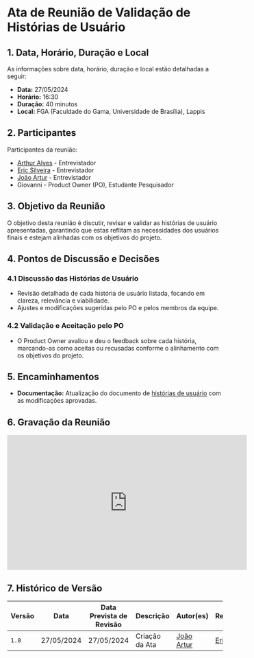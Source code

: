 # Ata de Reunião de Validação de Histórias de Usuário

## 1. Data, Horário, Duração e Local
As informações sobre data, horário, duração e local estão detalhadas a seguir:

- **Data:** 27/05/2024
- **Horário:** 16:30
- **Duração:** 40 minutos
- **Local:** FGA (Faculdade do Gama, Universidade de Brasília), Lappis

## 2. Participantes
Participantes da reunião:

- [Arthur Alves](https://github.com/arthrok) - Entrevistador
- [Eric Silveira](https://github.com/ericbky) - Entrevistador
- [João Artur](https://github.com/joao-artl) - Entrevistador
- Giovanni - Product Owner (PO), Estudante Pesquisador

## 3. Objetivo da Reunião
O objetivo desta reunião é discutir, revisar e validar as histórias de usuário apresentadas, garantindo que estas reflitam as necessidades dos usuários finais e estejam alinhadas com os objetivos do projeto.

## 4. Pontos de Discussão e Decisões

### 4.1 Discussão das Histórias de Usuário
- Revisão detalhada de cada história de usuário listada, focando em clareza, relevância e viabilidade.
- Ajustes e modificações sugeridas pelo PO e pelos membros da equipe.

### 4.2 Validação e Aceitação pelo PO
- O Product Owner avaliou e deu o feedback sobre cada história, marcando-as como aceitas ou recusadas conforme o alinhamento com os objetivos do projeto.

## 5. Encaminhamentos
- **Documentação:** Atualização do documento de [histórias de usuário](https://requisitos-de-software.github.io/2024.1-DiarioOficialdaUniao/modelagem/modelagemAgil/historiaUsuario/) com as modificações aprovadas.

## 6. Gravação da Reunião

<iframe width="560" height="315" src="https://www.youtube.com/embed/RvdhYoa6mzs?si=CH6MiTLk9wfwQ9-g" title="YouTube video player" frameborder="0" allow="accelerometer; autoplay; clipboard-write; encrypted-media; gyroscope; picture-in-picture; web-share" referrerpolicy="strict-origin-when-cross-origin" allowfullscreen></iframe>

## 7. Histórico de Versão
| Versão | Data       | Data Prevista de Revisão | Descrição      | Autor(es)   | Revisor(es)    |
|--------|------------|--------------------------|----------------|-------------|----------------|
| `1.0`  | 27/05/2024 | 27/05/2024               | Criação da Ata | [João Artur](https://github.com/joao-artl) | [Eric Silveira](https://github.com/ericbky) |
